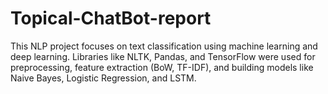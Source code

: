 # Topical-ChatBot-report
This NLP project focuses on text classification using machine learning and deep learning. Libraries like NLTK, Pandas, and TensorFlow were used for preprocessing, feature extraction (BoW, TF-IDF), and building models like Naive Bayes, Logistic Regression, and LSTM. 
